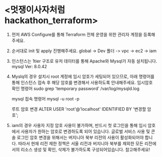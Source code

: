 # <멋쟁이사자처럼 hackathon_terraform>
1. 먼저 AWS Configure를 통해 Terraform 전체 운영을 위한 관리자 계정을 등록해주세요.

2. 순서대로 init 및 apply 진행해주세요.
global -> Dev 폴더 -> vpc -> ec2 -> iam

3. 인스턴스는 1tier 구조로 유저 데이터를 통해 Apache와 Mysql가 자동 설치됩니다.
mysql Ver: 8.0.42

4. Myslq의 경우 설치시 root 계정에 임시 암호가 세팅되어 있으므로, 아래 명령어를 통해 인스턴스 접속 후 해당 암호를 변경해서 사용하도록 안내해주세요.
    임시암호 확인 명령어
    sudo grep 'temporary password' /var/log/mysqld.log

    mysql 접속 명령어
    mysql -u root -p

    루트 암호 변경
    ALTER USER 'root'@'localhost' IDENTIFIED BY '변경할 암호';

5. iam의 경우 사용자 지정 암호 사용이 불가하며, 반드시 첫 로그인을 통해 임시 암호에서 사용자가 원하는 암호로 변경하도록 되어 있습니다.
글로벌 서비스 사용 및 콘솔 로그인 암호 변경을 위해서는 버지니아 북부 리전의 사용이 활성화되어야 합니다.
따라서 현재 리전 제한 정책은 서울 리전과 버지니아 북부를 제외한 모든 리전에서의 리소스 생성 및 확인, 삭제가 불가하도록 구성되어있습니다.
참고해주세요!


